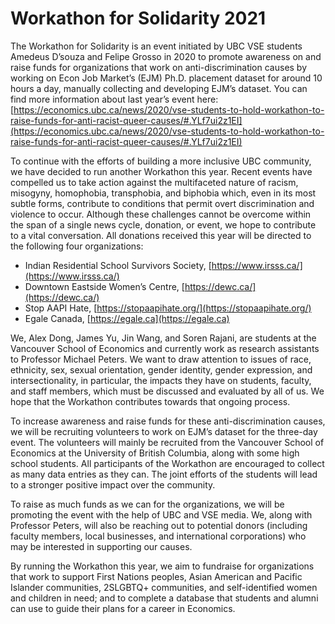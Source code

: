 # Workathon for Solidarity 2021

The Workathon for Solidarity is an event initiated by UBC VSE students Amedeus D’souza and Felipe Grosso in 2020 to promote awareness on and raise funds for organizations that work on anti-discrimination causes by working on Econ Job Market’s (EJM) Ph.D. placement dataset for around 10 hours a day, manually collecting and developing EJM’s dataset. You can find more information about last year’s event here: [https://economics.ubc.ca/news/2020/vse-students-to-hold-workathon-to-raise-funds-for-anti-racist-queer-causes/#.YLf7ui2z1EI](https://economics.ubc.ca/news/2020/vse-students-to-hold-workathon-to-raise-funds-for-anti-racist-queer-causes/#.YLf7ui2z1EI)

To continue with the efforts of building a more inclusive UBC community, we have decided to run another Workathon this year. Recent events have compelled us to take action against the multifaceted nature of racism, misogyny, homophobia, transphobia, and biphobia which, even in its most subtle forms, contribute to conditions that permit overt discrimination and violence to occur. Although these challenges cannot be overcome within the span of a single news cycle, donation, or event, we hope to contribute to a vital conversation. All donations received this year will be directed to the following four organizations:

- Indian Residential School Survivors Society, [https://www.irsss.ca/](https://www.irsss.ca/)
- Downtown Eastside Women’s Centre, [https://dewc.ca/](https://dewc.ca/)
- Stop AAPI Hate, [https://stopaapihate.org/](https://stopaapihate.org/)
- Egale Canada, [https://egale.ca](https://egale.ca)

We, Alex Dong, James Yu, Jin Wang, and Soren Rajani, are students at the Vancouver School of Economics and currently work as research assistants to Professor Michael Peters. We want to draw attention to issues of race, ethnicity, sex, sexual orientation, gender identity, gender expression, and intersectionality, in particular, the impacts they have on students, faculty, and staff members, which must be discussed and evaluated by all of us. We hope that the Workathon contributes towards that ongoing process.

To increase awareness and raise funds for these anti-discrimination causes, we will be recruiting volunteers to work on EJM’s dataset for the three-day event. The volunteers will mainly be recruited from the Vancouver School of Economics at the University of British Columbia, along with some high school students. All participants of the Workathon are encouraged to collect as many data entries as they can. The joint efforts of the students will lead to a stronger positive impact over the community. 

To raise as much funds as we can for the organizations, we will be promoting the event with the help of UBC and VSE media. We, along with Professor Peters, will also be reaching out to potential donors (including faculty members, local businesses, and international corporations) who may be interested in supporting our causes.

By running the Workathon this year, we aim to fundraise for organizations that work to support First Nations peoples, Asian American and Pacific Islander communities, 2SLGBTQ+ communities, and self-identified women and children in need; and to complete a database that students and alumni can use to guide their plans for a career in Economics.
